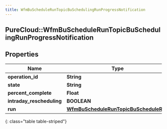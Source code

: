 ```yaml
---
title: WfmBuScheduleRunTopicBuSchedulingRunProgressNotification
---
```

## PureCloud::WfmBuScheduleRunTopicBuSchedulingRunProgressNotification

## Properties

|Name | Type | Description | Notes|
|------------ | ------------- | ------------- | -------------|
| **operation_id** | **String** |  | [optional] |
| **state** | **String** |  | [optional] |
| **percent_complete** | **Float** |  | [optional] |
| **intraday_rescheduling** | **BOOLEAN** |  | [optional] |
| **run** | [**WfmBuScheduleRunTopicBuScheduleRun**](WfmBuScheduleRunTopicBuScheduleRun.html) |  | [optional] |
{: class="table table-striped"}


